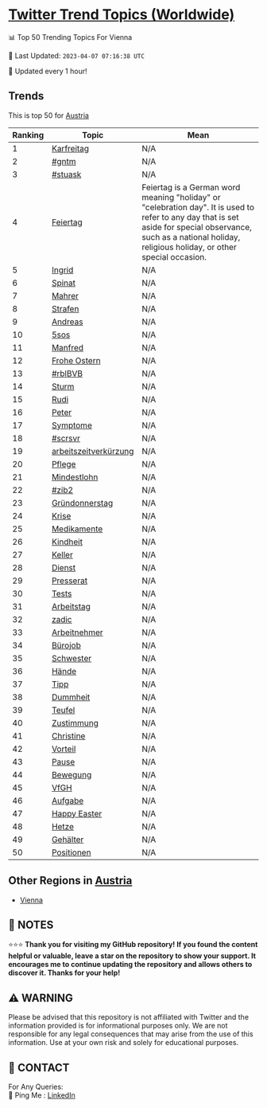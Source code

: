 [Twitter Trend Topics (Worldwide)](https://github.com/ErcinDedeoglu/Twitter-Trend-Topics)
==========


📊 Top 50 Trending Topics For Vienna

📆 Last Updated: `2023-04-07 07:16:38 UTC`

🔧 Updated every 1 hour!


## Trends

This is top 50 for [Austria](</Austria>)

| Ranking | Topic | Mean |
| ------- | ------------ | ------------ |
| 1 | [Karfreitag](http://twitter.com/search?q=Karfreitag) | N/A |
| 2 | [#gntm](http://twitter.com/search?q=%23gntm) | N/A |
| 3 | [#stuask](http://twitter.com/search?q=%23stuask) | N/A |
| 4 | [Feiertag](http://twitter.com/search?q=Feiertag) | Feiertag is a German word meaning "holiday" or "celebration day". It is used to refer to any day that is set aside for special observance, such as a national holiday, religious holiday, or other special occasion. |
| 5 | [Ingrid](http://twitter.com/search?q=Ingrid) | N/A |
| 6 | [Spinat](http://twitter.com/search?q=Spinat) | N/A |
| 7 | [Mahrer](http://twitter.com/search?q=Mahrer) | N/A |
| 8 | [Strafen](http://twitter.com/search?q=Strafen) | N/A |
| 9 | [Andreas](http://twitter.com/search?q=Andreas) | N/A |
| 10 | [5sos](http://twitter.com/search?q=5sos) | N/A |
| 11 | [Manfred](http://twitter.com/search?q=Manfred) | N/A |
| 12 | [Frohe Ostern](http://twitter.com/search?q=Frohe+Ostern) | N/A |
| 13 | [#rblBVB](http://twitter.com/search?q=%23rblBVB) | N/A |
| 14 | [Sturm](http://twitter.com/search?q=Sturm) | N/A |
| 15 | [Rudi](http://twitter.com/search?q=Rudi) | N/A |
| 16 | [Peter](http://twitter.com/search?q=Peter) | N/A |
| 17 | [Symptome](http://twitter.com/search?q=Symptome) | N/A |
| 18 | [#scrsvr](http://twitter.com/search?q=%23scrsvr) | N/A |
| 19 | [arbeitszeitverkürzung](http://twitter.com/search?q=arbeitszeitverk%c3%bcrzung) | N/A |
| 20 | [Pflege](http://twitter.com/search?q=Pflege) | N/A |
| 21 | [Mindestlohn](http://twitter.com/search?q=Mindestlohn) | N/A |
| 22 | [#zib2](http://twitter.com/search?q=%23zib2) | N/A |
| 23 | [Gründonnerstag](http://twitter.com/search?q=Gr%c3%bcndonnerstag) | N/A |
| 24 | [Krise](http://twitter.com/search?q=Krise) | N/A |
| 25 | [Medikamente](http://twitter.com/search?q=Medikamente) | N/A |
| 26 | [Kindheit](http://twitter.com/search?q=Kindheit) | N/A |
| 27 | [Keller](http://twitter.com/search?q=Keller) | N/A |
| 28 | [Dienst](http://twitter.com/search?q=Dienst) | N/A |
| 29 | [Presserat](http://twitter.com/search?q=Presserat) | N/A |
| 30 | [Tests](http://twitter.com/search?q=Tests) | N/A |
| 31 | [Arbeitstag](http://twitter.com/search?q=Arbeitstag) | N/A |
| 32 | [zadic](http://twitter.com/search?q=zadic) | N/A |
| 33 | [Arbeitnehmer](http://twitter.com/search?q=Arbeitnehmer) | N/A |
| 34 | [Bürojob](http://twitter.com/search?q=B%c3%bcrojob) | N/A |
| 35 | [Schwester](http://twitter.com/search?q=Schwester) | N/A |
| 36 | [Hände](http://twitter.com/search?q=H%c3%a4nde) | N/A |
| 37 | [Tipp](http://twitter.com/search?q=Tipp) | N/A |
| 38 | [Dummheit](http://twitter.com/search?q=Dummheit) | N/A |
| 39 | [Teufel](http://twitter.com/search?q=Teufel) | N/A |
| 40 | [Zustimmung](http://twitter.com/search?q=Zustimmung) | N/A |
| 41 | [Christine](http://twitter.com/search?q=Christine) | N/A |
| 42 | [Vorteil](http://twitter.com/search?q=Vorteil) | N/A |
| 43 | [Pause](http://twitter.com/search?q=Pause) | N/A |
| 44 | [Bewegung](http://twitter.com/search?q=Bewegung) | N/A |
| 45 | [VfGH](http://twitter.com/search?q=VfGH) | N/A |
| 46 | [Aufgabe](http://twitter.com/search?q=Aufgabe) | N/A |
| 47 | [Happy Easter](http://twitter.com/search?q=Happy+Easter) | N/A |
| 48 | [Hetze](http://twitter.com/search?q=Hetze) | N/A |
| 49 | [Gehälter](http://twitter.com/search?q=Geh%c3%a4lter) | N/A |
| 50 | [Positionen](http://twitter.com/search?q=Positionen) | N/A |



## Other Regions in [Austria](</Austria>)

* [Vienna](</Austria/Vienna.md>)



## 📝 NOTES

⭐⭐⭐ **Thank you for visiting my GitHub repository! If you found the content helpful or valuable, leave a star on the repository to show your support. It encourages me to continue updating the repository and allows others to discover it. Thanks for your help!**


## ⚠️ WARNING

Please be advised that this repository is not affiliated with Twitter and the information provided is for informational purposes only. We are not responsible for any legal consequences that may arise from the use of this information. Use at your own risk and solely for educational purposes.


## 📨 CONTACT

 For Any Queries:  
            🏓 Ping Me : [LinkedIn](https://www.linkedin.com/in/ercindedeoglu/)
